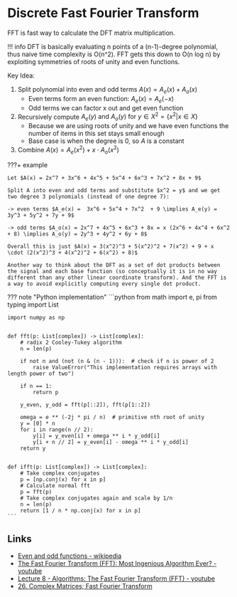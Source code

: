 # Discrete Fast Fourier Transform

FFT is fast way to calculate the DFT matrix multiplication.

!!! info
    DFT is basically evaluating n points of a (n-1)-degree polynomial, thus naive time complexity is O(n^2). FFT gets this down to O(n log n) by exploiting symmetries of roots of unity and even functions.

Key Idea:

1. Split polynomial into even and odd terms $A(x) = A_e(x) + A_o(x)$
    - Even terms form an even function: $A_e(x) = A_e(-x)$
    - Odd terms we can factor x out and get even function
2. Recursively compute $A_e(y) \text{ and } A_o(y) \text{ for } y \in X^2 = \{x^2 | x \in X\}$
    - Because we are using roots of unity and  we have even functions the number of items in this set stays small enough
    - Base case is when the degree is 0, so $A$ is a constant
3. Combine $A(x) = A_e(x^2) + x \cdot A_o(x^2)$

???+ example

    Let $A(x) = 2x^7 + 3x^6 + 4x^5 + 5x^4 + 6x^3 + 7x^2 + 8x + 9$

    Split A into even and odd terms and substitute $x^2 = y$ and we get two degree 3 polynomials (instead of one degree 7):

    -> even terms $A_e(x) =  3x^6 + 5x^4 + 7x^2  + 9 \implies A_e(y) = 3y^3 + 5y^2 + 7y + 9$

    -> odd terms $A_o(x) = 2x^7 + 4x^5 + 6x^3 + 8x = x (2x^6 + 4x^4 + 6x^2 + 8) \implies A_o(y) = 2y^3 + 4y^2 + 6y + 8$

    Overall this is just $A(x) = 3(x^2)^3 + 5(x^2)^2 + 7(x^2) + 9 + x \cdot (2(x^2)^3 + 4(x^2)^2 + 6(x^2) + 8)$

    Another way to think about the DFT as a set of dot products between the signal and each base function (so conceptually it is in no way different than any other linear coordinate transform). And the FFT is a way to avoid explicitly computing every single dot product.

??? note "Python implementation"
    ```python
    from math import e, pi
    from typing import List

    import numpy as np


    def fft(p: List[complex]) -> List[complex]:
        # radix 2 Cooley-Tukey algorithm
        n = len(p)

        if not n and (not (n & (n - 1))):  # check if n is power of 2
            raise ValueError("This implementation requires arrays with length power of two")

        if n == 1:
            return p

        y_even, y_odd = fft(p[::2]), fft(p[1::2])

        omega = e ** (-2j * pi / n)  # primitive nth root of unity
        y = [0] * n
        for i in range(n // 2):
            y[i] = y_even[i] + omega ** i * y_odd[i]
            y[i + n // 2] = y_even[i] - omega ** i * y_odd[i]
        return y


    def ifft(p: List[complex]) -> List[complex]:
        # Take complex conjugates
        p = [np.conj(x) for x in p]
        # Calculate normal fft
        p = fft(p)
        # Take complex conjugates again and scale by 1/n
        n = len(p)
        return [1 / n * np.conj(x) for x in p]
    ```

## Links

- [Even and odd functions - wikipedia](https://en.wikipedia.org/wiki/Even_and_odd_functions)
- [The Fast Fourier Transform (FFT): Most Ingenious Algorithm Ever? - youtube](https://www.youtube.com/watch?v=h7apO7q16V0)
- [Lecture 8 - Algorithms: The Fast Fourier Transform (FFT) - youtube](https://www.youtube.com/watch?v=2V7XT_iiRRw)
- [26. Complex Matrices; Fast Fourier Transform](https://www.youtube.com/watch?v=M0Sa8fLOajA)
